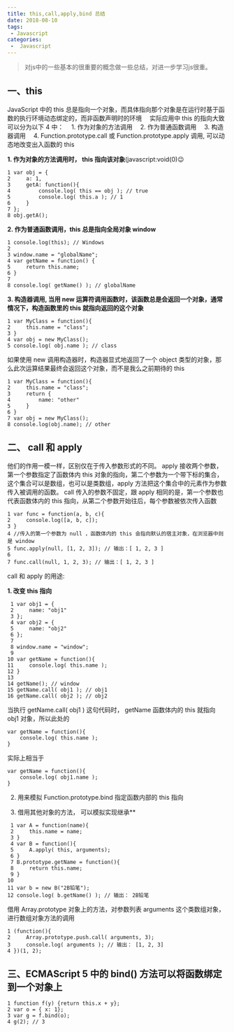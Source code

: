 ```yaml
---
title: this,call,apply,bind 总结
date: 2018-08-10
tags:
 - Javascript
categories:
 -  Javascript
---
```


> 对js中的一些基本的很重要的概念做一些总结，对进一步学习js很重。

## **一、this**

JavaScript 中的 this 总是指向一个对象，而具体指向那个对象是在运行时基于函数的执行环境动态绑定的，而非函数声明时的环境    　实际应用中 this 的指向大致可以分为以下 4 中：      　1. 作为对象的方法调用      　2. 作为普通函数调用      　3. 构造器调用      　4. Function.prototype.call 或 Function.prototype.apply 调用, 可以动态地改变出入函数的 this

**1. 作为对象的方法调用时， this 指向该对象**(javascript:void(0)😉

```text
1 var obj = {
2     a: 1,
3     getA: function(){
4         console.log( this == obj ); // true
5         console.log( this.a ); // 1
6     }
7 };
8 obj.getA();
```

**2. 作为普通函数调用，this 总是指向全局对象 window**

```text
1 console.log(this); // Windows
2 
3 window.name = "globalName";
4 var getName = function() {
5     return this.name;
6 }
7 
8 console.log( getName() ); // globalName
```

**3. 构造器调用, 当用 new 运算符调用函数时，该函数总是会返回一个对象，通常情况下，构造函数里的 this 就指向返回的这个对象**

```text
1 var MyClass = function(){
2     this.name = "class";    
3 }
4 var obj = new MyClass();
5 console.log( obj.name ); // class
```

如果使用 new 调用构造器时，构造器显式地返回了一个 object 类型的对象，那么此次运算结果最终会返回这个对象，而不是我么之前期待的 this

```text
1 var MyClass = function(){
2     this.name = "class";
3     return {
4         name: "other"
5     }
6 }
7 var obj = new MyClass();
8 console.log(obj.name); // other
```

## **二、 call 和 apply**

他们的作用一模一样，区别仅在于传入参数形式的不同。 apply 接收两个参数，第一个参数指定了函数体内 this 对象的指向，第二个参数为一个带下标的集合，这个集合可以是数组，也可以是类数组，apply 方法把这个集合中的元素作为参数传入被调用的函数。 call 传入的参数不固定，跟 apply 相同的是，第一个参数也代表函数体内的 this 指向，从第二个参数开始往后，每个参数被依次传入函数

```text
1 var func = function(a, b, c){
2     console.log([a, b, c]);
3 }
4 //传入的第一个参数为 null ，函数体内的 this 会指向默认的宿主对象，在浏览器中则是 window
5 func.apply(null, [1, 2, 3]); // 输出：[ 1, 2, 3 ]
6 
7 func.call(null, 1, 2, 3); // 输出：[ 1, 2, 3 ]
```

call 和 apply 的用途: 

**1. 改变 this 指向**

```text
 1 var obj1 = {
 2     name: "obj1"
 3 };
 4 var obj2 = {
 5     name: "obj2"
 6 };
 7 
 8 window.name = "window";
 9 
10 var getName = function(){
11     console.log( this.name );
12 }
13 
14 getName(); // window
15 getName.call( obj1 ); // obj1
16 getName.call( obj2 ); // obj2
```

当执行 getName.call( obj1 ) 这句代码时， getName 函数体内的 this 就指向 obj1 对象，所以此处的

```text
var getName = function(){
    console.log( this.name );
}
```

 实际上相当于

```text
var getName = function(){
    console.log( obj1.name );
}
```

2. 用来模拟 Function.prototype.bind 指定函数内部的 this 指向

3. 借用其他对象的方法， 可以模拟实现继承**

```text
 1 var A = function(name){
 2     this.name = name;
 3 }
 4 var B = function(){
 5     A.apply( this, arguments);
 6 }
 7 B.prototype.getName = function(){
 8     return this.name;
 9 }
10 
11 var b = new B("2B铅笔");
12 console.log( b.getName() ); // 输出： 2B铅笔
```

借用 Array.prototype 对象上的方法，对参数列表 arguments 这个类数组对象，进行数组对象方法的调用

```text
1 (function(){
2     Array.prototype.push.call( arguments, 3);
3     console.log( arguments ); // 输出： [1, 2, 3]
4 })(1, 2); 
```

## **三、ECMAScript 5 中的 bind() 方法可以将函数绑定到一个对象上**

```text
1 function f(y) {return this.x + y};
2 var o = { x: 1};
3 var g = f.bind(o);
4 g(2); // 3
```